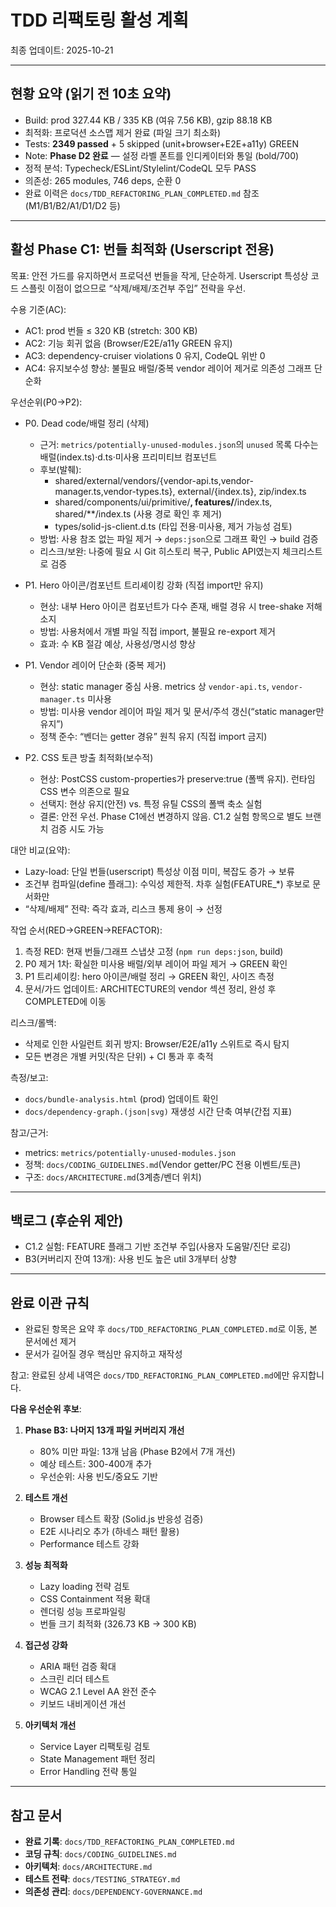 # TDD 리팩토링 활성 계획

최종 업데이트: 2025-10-21

---

## 현황 요약 (읽기 전 10초 요약)

- Build: prod 327.44 KB / 335 KB (여유 7.56 KB), gzip 88.18 KB
- 최적화: 프로덕션 소스맵 제거 완료 (파일 크기 최소화)
- Tests: **2349 passed** + 5 skipped (unit+browser+E2E+a11y) GREEN
- Note: **Phase D2 완료** — 설정 라벨 폰트를 인디케이터와 통일 (bold/700)
- 정적 분석: Typecheck/ESLint/Stylelint/CodeQL 모두 PASS
- 의존성: 265 modules, 746 deps, 순환 0
- 완료 이력은 `docs/TDD_REFACTORING_PLAN_COMPLETED.md` 참조 (M1/B1/B2/A1/D1/D2
  등)

---

## 활성 Phase C1: 번들 최적화 (Userscript 전용)

목표: 안전 가드를 유지하면서 프로덕션 번들을 작게, 단순하게. Userscript 특성상
코드 스플릿 이점이 없으므로 “삭제/배제/조건부 주입” 전략을 우선.

수용 기준(AC):

- AC1: prod 번들 ≤ 320 KB (stretch: 300 KB)
- AC2: 기능 회귀 없음 (Browser/E2E/a11y GREEN 유지)
- AC3: dependency-cruiser violations 0 유지, CodeQL 위반 0
- AC4: 유지보수성 향상: 불필요 배럴/중복 vendor 레이어 제거로 의존성 그래프
  단순화

우선순위(P0→P2):

- P0. Dead code/배럴 정리 (삭제)
  - 근거: `metrics/potentially-unused-modules.json`의 `unused` 목록 다수는
    배럴(index.ts)·d.ts·미사용 프리미티브 컴포넌트
  - 후보(발췌):
    - shared/external/vendors/{vendor-api.ts,vendor-manager.ts,vendor-types.ts},
      external/{index.ts}, zip/index.ts
    - shared/components/ui/primitive/**, features/**/index.ts,
      shared/\*\*/index.ts (사용 경로 확인 후 제거)
    - types/solid-js-client.d.ts (타입 전용·미사용, 제거 가능성 검토)
  - 방법: 사용 참조 없는 파일 제거 → `deps:json`으로 그래프 확인 → build 검증
  - 리스크/보완: 나중에 필요 시 Git 히스토리 복구, Public API였는지 체크리스트로
    검증

- P1. Hero 아이콘/컴포넌트 트리셰이킹 강화 (직접 import만 유지)
  - 현상: 내부 Hero 아이콘 컴포넌트가 다수 존재, 배럴 경유 시 tree-shake 저해
    소지
  - 방법: 사용처에서 개별 파일 직접 import, 불필요 re-export 제거
  - 효과: 수 KB 절감 예상, 사용성/명시성 향상

- P1. Vendor 레이어 단순화 (중복 제거)
  - 현상: static manager 중심 사용. metrics 상 `vendor-api.ts`,
    `vendor-manager.ts` 미사용
  - 방법: 미사용 vendor 레이어 파일 제거 및 문서/주석 갱신(“static manager만
    유지”)
  - 정책 준수: “벤더는 getter 경유” 원칙 유지 (직접 import 금지)

- P2. CSS 토큰 방출 최적화(보수적)
  - 현상: PostCSS custom-properties가 preserve:true (폴백 유지). 런타임 CSS 변수
    의존으로 필요
  - 선택지: 현상 유지(안전) vs. 특정 유틸 CSS의 폴백 축소 실험
  - 결론: 안전 우선. Phase C1에선 변경하지 않음. C1.2 실험 항목으로 별도 브랜치
    검증 시도 가능

대안 비교(요약):

- Lazy-load: 단일 번들(userscript) 특성상 이점 미미, 복잡도 증가 → 보류
- 조건부 컴파일(define 플래그): 수익성 제한적. 차후 실험(FEATURE\_\*) 후보로
  문서화만
- “삭제/배제” 전략: 즉각 효과, 리스크 통제 용이 → 선정

작업 순서(RED→GREEN→REFACTOR):

1. 측정 RED: 현재 번들/그래프 스냅샷 고정 (`npm run deps:json`, build)
2. P0 제거 1차: 확실한 미사용 배럴/외부 레이어 파일 제거 → GREEN 확인
3. P1 트리셰이킹: hero 아이콘/배럴 정리 → GREEN 확인, 사이즈 측정
4. 문서/가드 업데이트: ARCHITECTURE의 vendor 섹션 정리, 완성 후 COMPLETED에 이동

리스크/롤백:

- 삭제로 인한 사일런트 회귀 방지: Browser/E2E/a11y 스위트로 즉시 탐지
- 모든 변경은 개별 커밋(작은 단위) + CI 통과 후 축적

측정/보고:

- `docs/bundle-analysis.html` (prod) 업데이트 확인
- `docs/dependency-graph.(json|svg)` 재생성 시간 단축 여부(간접 지표)

참고/근거:

- metrics: `metrics/potentially-unused-modules.json`
- 정책: `docs/CODING_GUIDELINES.md`(Vendor getter/PC 전용 이벤트/토큰)
- 구조: `docs/ARCHITECTURE.md`(3계층/벤더 위치)

---

## 백로그 (후순위 제안)

- C1.2 실험: FEATURE 플래그 기반 조건부 주입(사용자 도움말/진단 로깅)
- B3(커버리지 잔여 13개): 사용 빈도 높은 util 3개부터 상향

---

## 완료 이관 규칙

- 완료된 항목은 요약 후 `docs/TDD_REFACTORING_PLAN_COMPLETED.md`로 이동, 본
  문서에선 제거
- 문서가 길어질 경우 핵심만 유지하고 재작성

참고: 완료된 상세 내역은 `docs/TDD_REFACTORING_PLAN_COMPLETED.md`에만
유지합니다.

**다음 우선순위 후보**:

1. **Phase B3: 나머지 13개 파일 커버리지 개선**
   - 80% 미만 파일: 13개 남음 (Phase B2에서 7개 개선)
   - 예상 테스트: 300-400개 추가
   - 우선순위: 사용 빈도/중요도 기반

2. **테스트 개선**
   - Browser 테스트 확장 (Solid.js 반응성 검증)
   - E2E 시나리오 추가 (하네스 패턴 활용)
   - Performance 테스트 강화

3. **성능 최적화**
   - Lazy loading 전략 검토
   - CSS Containment 적용 확대
   - 렌더링 성능 프로파일링
   - 번들 크기 최적화 (326.73 KB → 300 KB)

4. **접근성 강화**
   - ARIA 패턴 검증 확대
   - 스크린 리더 테스트
   - WCAG 2.1 Level AA 완전 준수
   - 키보드 내비게이션 개선

5. **아키텍처 개선**
   - Service Layer 리팩토링 검토
   - State Management 패턴 정리
   - Error Handling 전략 통일

---

## 참고 문서

- **완료 기록**: `docs/TDD_REFACTORING_PLAN_COMPLETED.md`
- **코딩 규칙**: `docs/CODING_GUIDELINES.md`
- **아키텍처**: `docs/ARCHITECTURE.md`
- **테스트 전략**: `docs/TESTING_STRATEGY.md`
- **의존성 관리**: `docs/DEPENDENCY-GOVERNANCE.md`
